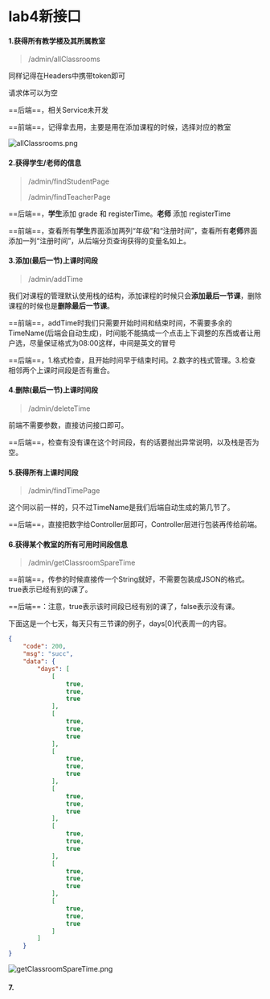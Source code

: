 # lab4新接口

#### 1.获得所有教学楼及其所属教室

> /admin/allClassrooms

同样记得在Headers中携带token即可

请求体可以为空

==后端==，相关Service未开发

==前端==，记得拿去用，主要是用在添加课程的时候，选择对应的教室

![allClassrooms.png](https://s2.loli.net/2022/04/28/pLGzbKYqF8iHhT5.png)

#### 2.获得学生/老师的信息

>/admin/findStudentPage
>
>/admin/findTeacherPage

==后端==，**学生**添加 grade 和 registerTime。**老师** 添加 registerTime

==前端==，查看所有**学生**界面添加两列“年级”和“注册时间”，查看所有**老师**界面添加一列“注册时间”，从后端分页查询获得的变量名如上。

#### 3.添加(最后一节)上课时间段

> /admin/addTime

我们对课程的管理默认使用栈的结构，添加课程的时候只会**添加最后一节课**，删除课程的时候也是**删除最后一节课**。

==前端==，addTime时我们只需要开始时间和结束时间，不需要多余的TimeName(后端会自动生成)，时间能不能搞成一个点击上下调整的东西或者让用户选，尽量保证格式为08:00这样，中间是英文的冒号

==后端==，1.格式检查，且开始时间早于结束时间。2.数字的栈式管理。3.检查相邻两个上课时间段是否有重合。

#### 4.删除(最后一节)上课时间段

> /admin/deleteTime

前端不需要参数，直接访问接口即可。

==后端==，检查有没有课在这个时间段，有的话要抛出异常说明，以及栈是否为空。

#### 5.获得所有上课时间段

>/admin/findTimePage

这个同以前一样的，只不过TimeName是我们后端自动生成的第几节了。

==后端==，直接把数字给Controller层即可，Controller层进行包装再传给前端。

#### 6.获得某个教室的所有可用时间段信息

> /admin/getClassroomSpareTime

==前端==，传参的时候直接传一个String就好，不需要包装成JSON的格式。true表示已经有别的课了。

==后端==：注意，true表示该时间段已经有别的课了，false表示没有课。

下面这是一个七天，每天只有三节课的例子，days[0]代表周一的内容。

```JSON
{
    "code": 200,
    "msg": "succ",
    "data": {
        "days": [
            [
                true,
                true,
                true
            ],
            [
                true,
                true,
                true
            ],
            [
                true,
                true,
                true
            ],
            [
                true,
                true,
                true
            ],
            [
                true,
                true,
                true
            ],
            [
                true,
                true,
                true
            ],
            [
                true,
                true,
                true
            ]
        ]
    }
}
```

![getClassroomSpareTime.png](https://s2.loli.net/2022/04/28/Rr8Vw9sCNcnaoz6.png)

#### 7.